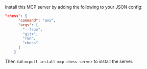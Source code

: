 Install this MCP server by adding the following to your JSON config:

```json
"chess": {
      "command": "uvx",
      "args": [
        "--from",
        "git+",
        "run",
        "chess"
      ]
    }
```

Then run `mcpctl install mcp-chess-server` to install the server.
